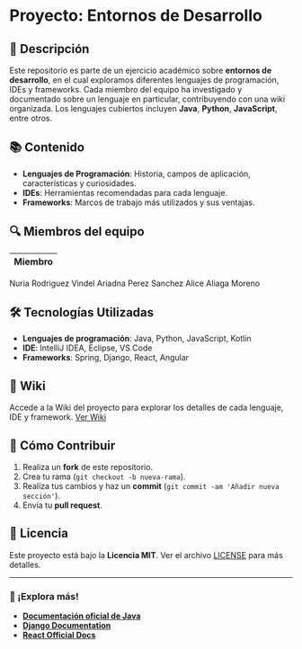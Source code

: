 # Proyecto: **Entornos de Desarrollo**

## 📝 Descripción
Este repositorio es parte de un ejercicio académico sobre **entornos de desarrollo**, en el cual exploramos diferentes lenguajes de programación, IDEs y frameworks. Cada miembro del equipo ha investigado y documentado sobre un lenguaje en particular, contribuyendo con una wiki organizada. Los lenguajes cubiertos incluyen **Java**, **Python**, **JavaScript**, entre otros.

## 📚 Contenido
- **Lenguajes de Programación**: Historia, campos de aplicación, características y curiosidades.
- **IDEs**: Herramientas recomendadas para cada lenguaje.
- **Frameworks**: Marcos de trabajo más utilizados y sus ventajas.

## 🔍 Miembros del equipo
| Miembro               | 
|-----------------------|
Nuria Rodriguez Vindel
Ariadna Perez Sanchez
Alice Aliaga Moreno


## 🛠️ Tecnologías Utilizadas
- **Lenguajes de programación**: Java, Python, JavaScript, Kotlin
- **IDE**: IntelliJ IDEA, Eclipse, VS Code
- **Frameworks**: Spring, Django, React, Angular

## 📖 Wiki
Accede a la Wiki del proyecto para explorar los detalles de cada lenguaje, IDE y framework. [Ver Wiki](https://github.com/NuriaRodvin/M05-UF01-2025/wiki)

## 🚀 Cómo Contribuir
1. Realiza un **fork** de este repositorio.
2. Crea tu rama (`git checkout -b nueva-rama`).
3. Realiza tus cambios y haz un **commit** (`git commit -am 'Añadir nueva sección'`).
4. Envía tu **pull request**.

## 📌 Licencia
Este proyecto está bajo la **Licencia MIT**. Ver el archivo [LICENSE](LICENSE) para más detalles.



---

### 👀 ¡Explora más!
- **[Documentación oficial de Java](https://www.oracle.com/java/)**  
- **[Django Documentation](https://www.djangoproject.com/)**  
- **[React Official Docs](https://reactjs.org/)**

